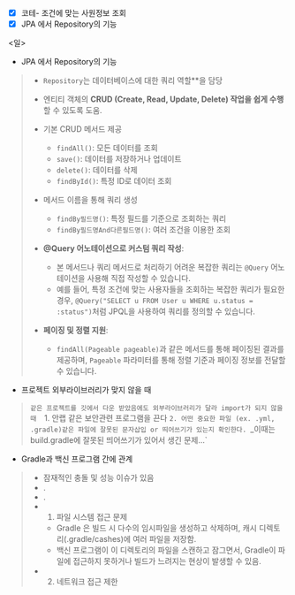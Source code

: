 
- [x] 코테- 조건에 맞는 사원정보 조회
- [x] JPA 에서 Repository의 기능

<일>
 - JPA 에서 Repository의 기능
 > 	 - `Repository`는 데이터베이스에 대한 쿼리 역할**을 담당
 >	 - 엔티티 객체의 **CRUD (Create, Read, Update, Delete) 작업을 쉽게 수행**할 수 있도록 도움.
 >
 >	- 기본 CRUD 메서드 제공
 >		- `findAll()`: 모든 데이터를 조회
 >		- `save()`: 데이터를 저장하거나 업데이트
 >		- `delete()`: 데이터를 삭제
 >		- `findById()`: 특정 ID로 데이터 조회
 >		  
 >	- 메서드 이름을 통해 쿼리 생성
 >		- `findBy필드명()`: 특정 필드를 기준으로 조회하는 쿼리
 >		- `findBy필드명And다른필드명()`: 여러 조건을 이용한 조회
 >		  
 >	- **@Query 어노테이션으로 커스텀 쿼리 작성**:
 >		-  본 메서드나 쿼리 메서드로 처리하기 어려운 복잡한 쿼리는 `@Query` 어노테이션을 사용해 직접 작성할 수 있습니다.
 >		- 예를 들어, 특정 조건에 맞는 사용자들을 조회하는 복잡한 쿼리가 필요한 경우, `@Query("SELECT u FROM User u WHERE u.status = :status")`처럼 JPQL을 사용하여 쿼리를 정의할 수 있습니다.
 >		  
 >	- **페이징 및 정렬 지원**:
 >		- `findAll(Pageable pageable)`과 같은 메서드를 통해 페이징된 결과를 제공하며, `Pageable` 파라미터를 통해 정렬 기준과 페이징 정보를 전달할 수 있습니다.
 >		  
 >		  
 



- 프로젝트 외부라이브러리가 맞지 않을 때
> 	`같은 프로젝트를 깃에서 다운 받았음에도 외부라이브러리가 달라 import가 되지 않을 때 
> 	`1. 안랩 같은 보안관련 프로그램을 끈다
> 	`2. 어떤 중요한 파일 (ex. .yml, .gradle)같은 파일에 잘못된 문자삽입 or 띄어쓰기가 있는지 확인한다.
> 	`_이때는 build.gradle에 잘못된 띄어쓰기가 있어서 생긴 문제...`


+ Gradle과 백신 프로그램 간에 관계
>	- 잠재적인 충돌 및 성능 이슈가 있음
>	- .
>	- .
>	- 1. 파일 시스템 접근 문제
>		- Gradle 은 빌드 시 다수의 임시파일을 생성하고 삭제하며, 캐시 디렉토리(.gradle/cashes)에 여러 파일을 저장함.
>		- 백신 프로그램이 이 디렉토리의 파일을 스캔하고 잠그면서, Gradle이 파일에 접근하지 못하거나 빌드가 느려지는 현상이 발생할 수 있음.
>	- 2. 네트워크 접근 제한